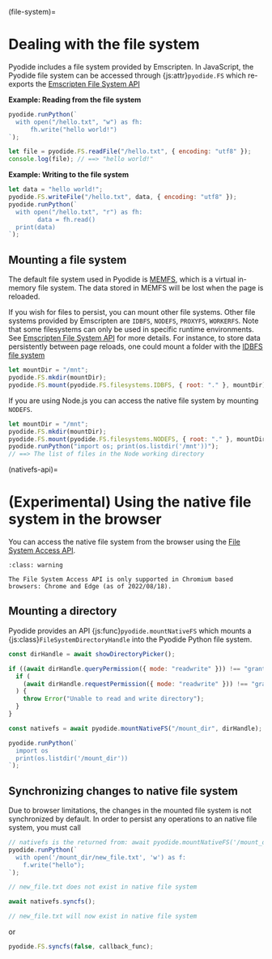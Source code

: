 (file-system)=

# Dealing with the file system

Pyodide includes a file system provided by Emscripten. In JavaScript, the
Pyodide file system can be accessed through {js:attr}`pyodide.FS` which re-exports
the [Emscripten File System
API](https://emscripten.org/docs/api_reference/Filesystem-API.html#filesystem-api)

**Example: Reading from the file system**

```js
pyodide.runPython(`
  with open("/hello.txt", "w") as fh:
      fh.write("hello world!")
`);

let file = pyodide.FS.readFile("/hello.txt", { encoding: "utf8" });
console.log(file); // ==> "hello world!"
```

**Example: Writing to the file system**

```js
let data = "hello world!";
pyodide.FS.writeFile("/hello.txt", data, { encoding: "utf8" });
pyodide.runPython(`
  with open("/hello.txt", "r") as fh:
        data = fh.read()
  print(data)
`);
```

## Mounting a file system

The default file system used in Pyodide is [MEMFS](https://emscripten.org/docs/api_reference/Filesystem-API.html#memfs),
which is a virtual in-memory file system. The data stored in MEMFS will be lost when the page is reloaded.

If you wish for files to persist, you can mount other file systems.
Other file systems provided by Emscripten are `IDBFS`, `NODEFS`, `PROXYFS`, `WORKERFS`.
Note that some filesystems can only be used in specific runtime environments.
See [Emscripten File System API](https://emscripten.org/docs/api_reference/Filesystem-API.html#filesystem-api) for more details.
For instance, to store data persistently between page reloads, one could mount
a folder with the
[IDBFS file system](https://emscripten.org/docs/api_reference/Filesystem-API.html#filesystem-api-idbfs)

```js
let mountDir = "/mnt";
pyodide.FS.mkdir(mountDir);
pyodide.FS.mount(pyodide.FS.filesystems.IDBFS, { root: "." }, mountDir);
```

If you are using Node.js you can access the native file system by mounting `NODEFS`.

```js
let mountDir = "/mnt";
pyodide.FS.mkdir(mountDir);
pyodide.FS.mount(pyodide.FS.filesystems.NODEFS, { root: "." }, mountDir);
pyodide.runPython("import os; print(os.listdir('/mnt'))");
// ==> The list of files in the Node working directory
```

(nativefs-api)=

# (Experimental) Using the native file system in the browser

You can access the native file system from the browser using the
[File System Access API](https://developer.mozilla.org/en-US/docs/Web/API/File_System_Access_API).

```{admonition} This is experimental
:class: warning

The File System Access API is only supported in Chromium based browsers: Chrome and Edge (as of 2022/08/18).
```

## Mounting a directory

Pyodide provides an API {js:func}`pyodide.mountNativeFS` which mounts a
{js:class}`FileSystemDirectoryHandle` into the Pyodide Python file system.

```js
const dirHandle = await showDirectoryPicker();

if ((await dirHandle.queryPermission({ mode: "readwrite" })) !== "granted") {
  if (
    (await dirHandle.requestPermission({ mode: "readwrite" })) !== "granted"
  ) {
    throw Error("Unable to read and write directory");
  }
}

const nativefs = await pyodide.mountNativeFS("/mount_dir", dirHandle);

pyodide.runPython(`
  import os
  print(os.listdir('/mount_dir'))
`);
```

## Synchronizing changes to native file system

Due to browser limitations, the changes in the mounted file system
is not synchronized by default. In order to persist any operations
to an native file system, you must call

```js
// nativefs is the returned from: await pyodide.mountNativeFS('/mount_dir', dirHandle)
pyodide.runPython(`
  with open('/mount_dir/new_file.txt', 'w') as f:
    f.write("hello");
`);

// new_file.txt does not exist in native file system

await nativefs.syncfs();

// new_file.txt will now exist in native file system
```

or

```js
pyodide.FS.syncfs(false, callback_func);
```
